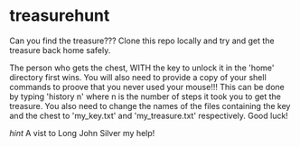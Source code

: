 # treasurehunt

Can you find the treasure??? Clone this repo locally and try and get the treasure back home safely.


The person who gets the chest, WITH the key to unlock it in the 'home' directory first wins. 
You will also need to provide a copy of your shell commands to proove that you never used your mouse!!! This can be done by typing 'history n' where n is the number of steps it took you to get the treasure.
You also need to change the names of the files containing the key and the chest to 'my_key.txt' and 'my_treasure.txt' respectively.
Good luck!

_hint_ A vist to Long John Silver my help! 
